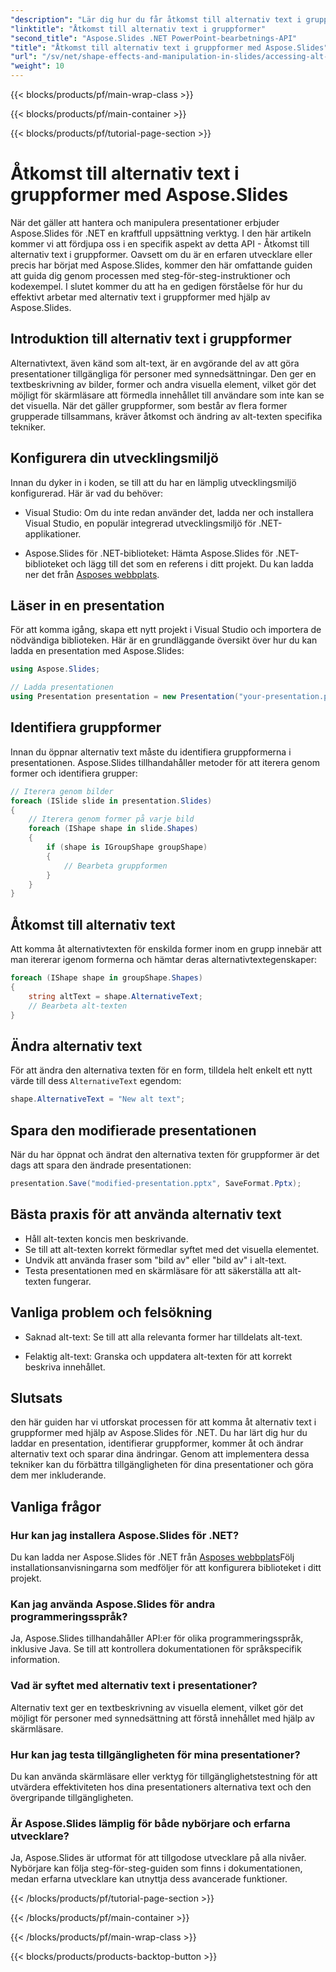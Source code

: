 ```yaml
---
"description": "Lär dig hur du får åtkomst till alternativ text i gruppformer med Aspose.Slides för .NET. Steg-för-steg-guide med kodexempel."
"linktitle": "Åtkomst till alternativ text i gruppformer"
"second_title": "Aspose.Slides .NET PowerPoint-bearbetnings-API"
"title": "Åtkomst till alternativ text i gruppformer med Aspose.Slides"
"url": "/sv/net/shape-effects-and-manipulation-in-slides/accessing-alt-text-group-shapes/"
"weight": 10
---
```


{{< blocks/products/pf/main-wrap-class >}}

{{< blocks/products/pf/main-container >}}

{{< blocks/products/pf/tutorial-page-section >}}

# Åtkomst till alternativ text i gruppformer med Aspose.Slides


När det gäller att hantera och manipulera presentationer erbjuder Aspose.Slides för .NET en kraftfull uppsättning verktyg. I den här artikeln kommer vi att fördjupa oss i en specifik aspekt av detta API - Åtkomst till alternativ text i gruppformer. Oavsett om du är en erfaren utvecklare eller precis har börjat med Aspose.Slides, kommer den här omfattande guiden att guida dig genom processen med steg-för-steg-instruktioner och kodexempel. I slutet kommer du att ha en gedigen förståelse för hur du effektivt arbetar med alternativ text i gruppformer med hjälp av Aspose.Slides.

## Introduktion till alternativ text i gruppformer

Alternativtext, även känd som alt-text, är en avgörande del av att göra presentationer tillgängliga för personer med synnedsättningar. Den ger en textbeskrivning av bilder, former och andra visuella element, vilket gör det möjligt för skärmläsare att förmedla innehållet till användare som inte kan se det visuella. När det gäller gruppformer, som består av flera former grupperade tillsammans, kräver åtkomst och ändring av alt-texten specifika tekniker.

## Konfigurera din utvecklingsmiljö

Innan du dyker in i koden, se till att du har en lämplig utvecklingsmiljö konfigurerad. Här är vad du behöver:

- Visual Studio: Om du inte redan använder det, ladda ner och installera Visual Studio, en populär integrerad utvecklingsmiljö för .NET-applikationer.

- Aspose.Slides för .NET-biblioteket: Hämta Aspose.Slides för .NET-biblioteket och lägg till det som en referens i ditt projekt. Du kan ladda ner det från  [Asposes webbplats](https://reference.aspose.com/slides/net/).

## Läser in en presentation

För att komma igång, skapa ett nytt projekt i Visual Studio och importera de nödvändiga biblioteken. Här är en grundläggande översikt över hur du kan ladda en presentation med Aspose.Slides:

```csharp
using Aspose.Slides;

// Ladda presentationen
using Presentation presentation = new Presentation("your-presentation.pptx");
```

## Identifiera gruppformer

Innan du öppnar alternativ text måste du identifiera gruppformerna i presentationen. Aspose.Slides tillhandahåller metoder för att iterera genom former och identifiera grupper:

```csharp
// Iterera genom bilder
foreach (ISlide slide in presentation.Slides)
{
    // Iterera genom former på varje bild
    foreach (IShape shape in slide.Shapes)
    {
        if (shape is IGroupShape groupShape)
        {
            // Bearbeta gruppformen
        }
    }
}
```

## Åtkomst till alternativ text

Att komma åt alternativtexten för enskilda former inom en grupp innebär att man itererar igenom formerna och hämtar deras alternativtextegenskaper:

```csharp
foreach (IShape shape in groupShape.Shapes)
{
    string altText = shape.AlternativeText;
    // Bearbeta alt-texten
}
```

## Ändra alternativ text

För att ändra den alternativa texten för en form, tilldela helt enkelt ett nytt värde till dess `AlternativeText` egendom:

```csharp
shape.AlternativeText = "New alt text";
```

## Spara den modifierade presentationen

När du har öppnat och ändrat den alternativa texten för gruppformer är det dags att spara den ändrade presentationen:

```csharp
presentation.Save("modified-presentation.pptx", SaveFormat.Pptx);
```

## Bästa praxis för att använda alternativ text

- Håll alt-texten koncis men beskrivande.
- Se till att alt-texten korrekt förmedlar syftet med det visuella elementet.
- Undvik att använda fraser som "bild av" eller "bild av" i alt-text.
- Testa presentationen med en skärmläsare för att säkerställa att alt-texten fungerar.

## Vanliga problem och felsökning

- Saknad alt-text: Se till att alla relevanta former har tilldelats alt-text.

- Felaktig alt-text: Granska och uppdatera alt-texten för att korrekt beskriva innehållet.

## Slutsats

den här guiden har vi utforskat processen för att komma åt alternativ text i gruppformer med hjälp av Aspose.Slides för .NET. Du har lärt dig hur du laddar en presentation, identifierar gruppformer, kommer åt och ändrar alternativ text och sparar dina ändringar. Genom att implementera dessa tekniker kan du förbättra tillgängligheten för dina presentationer och göra dem mer inkluderande.

## Vanliga frågor

### Hur kan jag installera Aspose.Slides för .NET?

Du kan ladda ner Aspose.Slides för .NET från  [Asposes webbplats](https://reference.aspose.com/slides/net/)Följ installationsanvisningarna som medföljer för att konfigurera biblioteket i ditt projekt.

### Kan jag använda Aspose.Slides för andra programmeringsspråk?

Ja, Aspose.Slides tillhandahåller API:er för olika programmeringsspråk, inklusive Java. Se till att kontrollera dokumentationen för språkspecifik information.

### Vad är syftet med alternativ text i presentationer?

Alternativ text ger en textbeskrivning av visuella element, vilket gör det möjligt för personer med synnedsättning att förstå innehållet med hjälp av skärmläsare.

### Hur kan jag testa tillgängligheten för mina presentationer?

Du kan använda skärmläsare eller verktyg för tillgänglighetstestning för att utvärdera effektiviteten hos dina presentationers alternativa text och den övergripande tillgängligheten.

### Är Aspose.Slides lämplig för både nybörjare och erfarna utvecklare?

Ja, Aspose.Slides är utformat för att tillgodose utvecklare på alla nivåer. Nybörjare kan följa steg-för-steg-guiden som finns i dokumentationen, medan erfarna utvecklare kan utnyttja dess avancerade funktioner.

{{< /blocks/products/pf/tutorial-page-section >}}

{{< /blocks/products/pf/main-container >}}

{{< /blocks/products/pf/main-wrap-class >}}

{{< blocks/products/products-backtop-button >}}